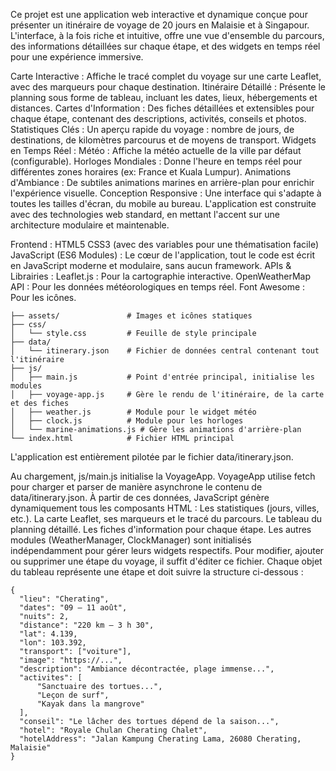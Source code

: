Ce projet est une application web interactive et dynamique conçue pour présenter un itinéraire de voyage de 20 jours en Malaisie et à Singapour. 
L'interface, à la fois riche et intuitive, offre une vue d'ensemble du parcours, des informations détaillées sur chaque étape, et des widgets en temps réel pour une expérience immersive.

Carte Interactive : Affiche le tracé complet du voyage sur une carte Leaflet, avec des marqueurs pour chaque destination.
Itinéraire Détaillé : Présente le planning sous forme de tableau, incluant les dates, lieux, hébergements et distances.
Cartes d'Information : Des fiches détaillées et extensibles pour chaque étape, contenant des descriptions, activités, conseils et photos.
Statistiques Clés : Un aperçu rapide du voyage : nombre de jours, de destinations, de kilomètres parcourus et de moyens de transport.
Widgets en Temps Réel :
Météo : Affiche la météo actuelle de la ville par défaut (configurable).
Horloges Mondiales : Donne l'heure en temps réel pour différentes zones horaires (ex: France et Kuala Lumpur).
Animations d'Ambiance : De subtiles animations marines en arrière-plan pour enrichir l'expérience visuelle.
Conception Responsive : Une interface qui s'adapte à toutes les tailles d'écran, du mobile au bureau.
L'application est construite avec des technologies web standard, en mettant l'accent sur une architecture modulaire et maintenable.

Frontend :
HTML5
CSS3 (avec des variables pour une thématisation facile)
JavaScript (ES6 Modules) : Le cœur de l'application, tout le code est écrit en JavaScript moderne et modulaire, sans aucun framework.
APIs & Librairies :
Leaflet.js : Pour la cartographie interactive.
OpenWeatherMap API : Pour les données météorologiques en temps réel.
Font Awesome : Pour les icônes.

    ├── assets/               # Images et icônes statiques
    ├── css/
    │   └── style.css         # Feuille de style principale
    ├── data/
    │   └── itinerary.json    # Fichier de données central contenant tout l'itinéraire
    ├── js/
    │   ├── main.js           # Point d'entrée principal, initialise les modules
    │   ├── voyage-app.js     # Gère le rendu de l'itinéraire, de la carte et des fiches
    │   ├── weather.js        # Module pour le widget météo
    │   ├── clock.js          # Module pour les horloges
    │   └── marine-animations.js # Gère les animations d'arrière-plan
    └── index.html            # Fichier HTML principal


L'application est entièrement pilotée par le fichier data/itinerary.json.

Au chargement, js/main.js initialise la VoyageApp.
VoyageApp utilise fetch pour charger et parser de manière asynchrone le contenu de data/itinerary.json.
À partir de ces données, JavaScript génère dynamiquement tous les composants HTML :
Les statistiques (jours, villes, etc.).
La carte Leaflet, ses marqueurs et le tracé du parcours.
Le tableau du planning détaillé.
Les fiches d'information pour chaque étape.
Les autres modules (WeatherManager, ClockManager) sont initialisés indépendamment pour gérer leurs widgets respectifs.
Pour modifier, ajouter ou supprimer une étape du voyage, il suffit d'éditer ce fichier. Chaque objet du tableau représente une étape et doit suivre la structure ci-dessous :

    {
      "lieu": "Cherating",
      "dates": "09 – 11 août",
      "nuits": 2,
      "distance": "220 km – 3 h 30",
      "lat": 4.139,
      "lon": 103.392,
      "transport": ["voiture"],
      "image": "https://...",
      "description": "Ambiance décontractée, plage immense...",
      "activites": [
          "Sanctuaire des tortues...",
          "Leçon de surf",
          "Kayak dans la mangrove"
      ],
      "conseil": "Le lâcher des tortues dépend de la saison...",
      "hotel": "Royale Chulan Cherating Chalet",
      "hotelAddress": "Jalan Kampung Cherating Lama, 26080 Cherating, Malaisie"
    }

